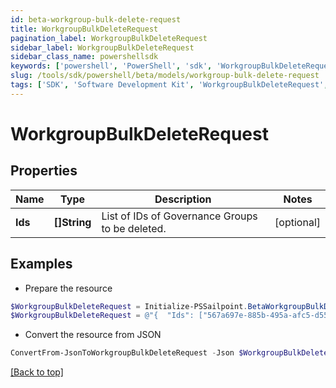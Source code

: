 ```yaml
---
id: beta-workgroup-bulk-delete-request
title: WorkgroupBulkDeleteRequest
pagination_label: WorkgroupBulkDeleteRequest
sidebar_label: WorkgroupBulkDeleteRequest
sidebar_class_name: powershellsdk
keywords: ['powershell', 'PowerShell', 'sdk', 'WorkgroupBulkDeleteRequest', 'BetaWorkgroupBulkDeleteRequest'] 
slug: /tools/sdk/powershell/beta/models/workgroup-bulk-delete-request
tags: ['SDK', 'Software Development Kit', 'WorkgroupBulkDeleteRequest', 'BetaWorkgroupBulkDeleteRequest']
---
```



# WorkgroupBulkDeleteRequest

## Properties

Name | Type | Description | Notes
------------ | ------------- | ------------- | -------------
**Ids** | **[]String** | List of IDs of Governance Groups to be deleted. | [optional] 

## Examples

- Prepare the resource
```powershell
$WorkgroupBulkDeleteRequest = Initialize-PSSailpoint.BetaWorkgroupBulkDeleteRequest  -Ids [567a697e-885b-495a-afc5-d55e1c23a302, c7b0f7b2-1e78-4063-b294-a555333dacd2]
$WorkgroupBulkDeleteRequest = @"{  "Ids": ["567a697e-885b-495a-afc5-d55e1c23a302", "c7b0f7b2-1e78-4063-b294-a555333dacd2"] }"@
```

- Convert the resource from JSON
```powershell
ConvertFrom-JsonToWorkgroupBulkDeleteRequest -Json $WorkgroupBulkDeleteRequest
```


[[Back to top]](#) 

